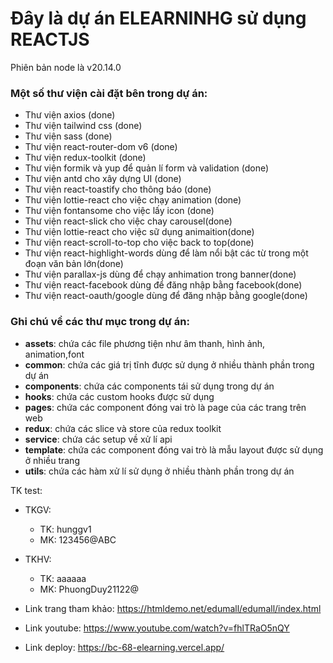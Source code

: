 # Đây là dự án ELEARNINHG sử dụng REACTJS

Phiên bản node là v20.14.0

### Một số thư viện cài đặt bên trong dự án:

- Thư viện axios (done)
- Thư viện tailwind css (done)
- Thư viện sass (done)
- Thư viện react-router-dom v6 (done)
- Thư viện redux-toolkit (done)
- Thư viện formik và yup để quản lí form và validation (done)
- Thư viện antd cho xây dựng UI (done)
- Thư viện react-toastify cho thông báo (done)
- Thư viện lottie-react cho việc chạy animation (done)
- Thư viện fontansome cho việc lấy icon (done)
- Thư viện react-slick cho việc chay carousel(done)
- Thư viện lottie-react cho việc sữ dụng animaition(done)
- Thư viện react-scroll-to-top cho việc back to top(done)
- Thư viện react-highlight-words dùng để làm nổi bật các từ trong một đoạn văn bản lớn(done)
- Thư viện parallax-js dùng để chạy anhimation trong banner(done)
- Thư viện react-facebook dùng để đăng nhập bằng facebook(done)
- Thư viện react-oauth/google dùng để đăng nhập bằng google(done)

### Ghi chú về các thư mục trong dự án:

- **assets**: chứa các file phương tiện như âm thanh, hình ảnh, animation,font
- **common**: chứa các giá trị tĩnh được sử dụng ở nhiều thành phần trong dự án
- **components**: chứa các components tái sử dụng trong dự án
- **hooks**: chứa các custom hooks được sử dụng
- **pages**: chứa các component đóng vai trò là page của các trang trên web
- **redux**: chứa các slice và store của redux toolkit
- **service**: chứa các setup về xử lí api
- **template**: chứa các component đóng vai trò là mẫu layout được sử dụng ở nhiều trang
- **utils**: chứa các hàm xử lí sử dụng ở nhiều thành phần trong dự án

TK test:

- TKGV:
  - TK: hunggv1
  - MK: 123456@ABC
- TKHV:

  - TK: aaaaaa
  - MK: PhuongDuy21122@

- Link trang tham khảo: https://htmldemo.net/edumall/edumall/index.html
- Link youtube: https://www.youtube.com/watch?v=fhlTRaO5nQY
- Link deploy: https://bc-68-elearning.vercel.app/
